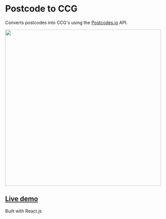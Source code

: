 # Postcode to CCG

Converts postcodes into CCG's using the [Postcodes.io](http://postcodes.io/) API.

<img
  width="500"
  alt=""
  src="https://i.imgur.com/OrNmtKX.png"
/>

## [Live demo](https://janwyl1.github.io/postcodeccg/)

Built with React.js